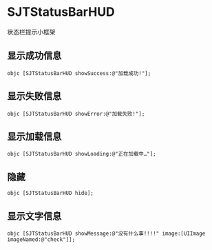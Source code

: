 # SJTStatusBarHUD
状态栏提示小框架

## 显示成功信息
```
objc [SJTStatusBarHUD showSuccess:@"加载成功!"];
```
## 显示失败信息
```
objc [SJTStatusBarHUD showError:@"加载失败!"];
```
## 显示加载信息
```
objc [SJTStatusBarHUD showLoading:@"正在加载中…"];
```
## 隐藏
```
objc [SJTStatusBarHUD hide];
```
## 显示文字信息
```
objc [SJTStatusBarHUD showMessage:@"没有什么事!!!!" image:[UIImage imageNamed:@"check"]];
```